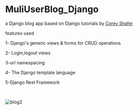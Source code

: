 # MuliUserBlog_Django
a Django blog app based on Django tutorials by  <a href = 'https://www.youtube.com/user/schafer5'> Corey Shafer </a>

features used

1- Django's generic views & forms for CRUD operations

2- Login,logout views

3-url namespacing

4- The Django template language

5-Django Rest Framework

<br>

![blog2](https://user-images.githubusercontent.com/11338579/50822145-a1324280-1339-11e9-9e77-37fc95e5c6ef.png)
